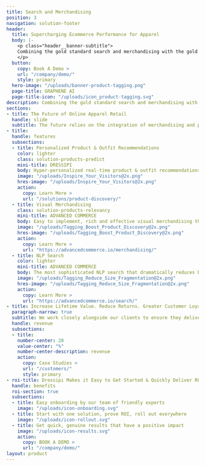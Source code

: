 ```yaml
---
title: Search and Merchandising
position: 3
navigation: solution-footer
header:
  title: Supercharging Ecommerce Performance for Apparel
  body: |-
    <p class="header__banner-subtitle">
    Combining the gold standard search and merchandising with the gold standard real-time personalization technology for the very first time
    </p>
  button:
    copy: Book A Demo >
    url: "/company/demo/"
    style: primary
  hero-image: "/uploads/banner-product-tagging.png"
  page-title: GRAPHENE AI
  page-title-icon: "/uploads/icon_product-tagging.svg"
description: Combining the gold standard search and merchandising with the gold standard real-time personalization technology for the very first time
sections:
- title: The Future of Online Apparel Retail
  handle: slide
  subtitle: The future relies on the integration of merchandising and personalization to deliver customer loyalty and profit increases. Combining the power of Advanced Commerce and Dressipi is revolutionizing the concept of fashion retail.
- title: 
  handle: features
  subsections:
  - title: Personalized Product & Outfit Recommendations
    color: lighter
    class: solution-products-predict
    mini-title: DRESSIPI
    body: Hyper-personalized real-time product & outfit recommendations that supercharge conversion rates and customer retention
    image: "/uploads/Inspire_Your_Visitors@2x.png"
    hres-image: "/uploads/Inspire_Your_Visitors@2x.png"
    action:
      copy: Learn More >
      url: "/solutions/product-discovery/"
  - title: Visual Merchandising
    class: solution-products-relevancy
    mini-title: ADVANCED COMMERCE
    body: Easy to implement, rich and effective visual merchandising that boosts average order values, significantly increases margins and slashes returns
    image: "/uploads/Tagging_Boost_Product_Discovery@2x.png"
    hres-image: "/uploads/Tagging_Boost_Product_Discovery@2x.png"
    action:
      copy: Learn More >
      url: "https://advancedcommerce.io/merchandising/"
  - title: NLP Search
    color: lighter
    mini-title: ADVANCED COMMERCE
    body: The most sophisticated NLP search that dramatically reduces bounce-rates, boosts conversion rates and allows retailers to stay in control of their visual merchandising
    image: "/uploads/Tagging_Reduce_Size_Fragmentation@2x.png"
    hres-image: "/uploads/Tagging_Reduce_Size_Fragmentation@2x.png"
    action:
      copy: Learn More >
      url: "https://advancedcommerce.io/search/"
- title: Increase Lifetime Value. Reduce Returns. Greater Customer Loyalty.
  paragraph-narrow: true
  subtitle: We work closely alongside our clients to ensure they deliver on their key KPI’s
  handle: revenue
  subsections:
  - title: 
    number-center: 20
    value-center: "%"
    number-center-description: revenue
    action:
      copy: Case Studies >
      url: "/customers/"
      style: primary
- roi-title: Dressipi Makes it Easy to Get Started & Quickly Deliver ROI
  handle: benefits
  roi-section: true
  subsections:
  - title: Easy onboarding by our team of friendly experts
    image: "/uploads/icon-onboarding.svg"
  - title: Start with one solution, prove ROI, roll out everywhere
    image: "/uploads/icon-rollout.svg"
  - title: Get quick, genuine results that have a positive impact
    image: "/uploads/icon-results.svg"
    action:
      copy: BOOK A DEMO >
      url: "/company/demo/"
layout: product
---
```


